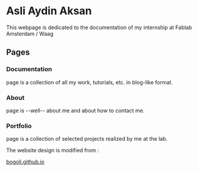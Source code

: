 # Asli Aydin Aksan
This webpage is dedicated to the documentation of my internship at Fablab Amsterdam / Waag 


## Pages

### Documentation
page is a collection of all my work, tutorials, etc. in blog-like format.

### About
page is --well-- about me and about how to contact me.

### Portfolio
page is a collection of selected projects realized by me at the lab. 


The website design is modified from :

<a href="http://bogoli.github.io/-folio/">bogoli.github.io</a>
